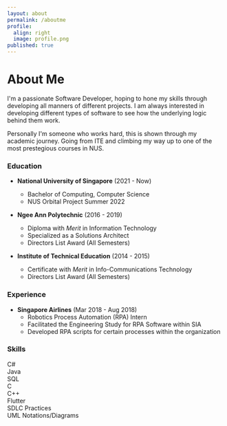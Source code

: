 ```yaml
---
layout: about
permalink: /aboutme
profile: 
  align: right
  image: profile.png
published: true
---
```



# About Me
<div style="text-align: left">
<p>
I'm a passionate Software Developer, hoping to hone my skills through developing all manners of different projects. I am always interested in developing different types of software to see how the underlying logic behind them work. 
</p>
<p>
Personally I'm someone who works hard, this is shown through my academic journey. Going from ITE and climbing my way up to one of the most prestegious courses in NUS. 
</p>
</div>

### Education
- **National University of Singapore** (2021 - Now) 
  - Bachelor of Computing, Computer Science 
  - NUS Orbital Project Summer 2022

- **Ngee Ann Polytechnic** (2016 - 2019)
  - Diploma with *Merit* in Information Technology 
  - Specialized as a Solutions Architect
  - Directors List Award (All Semesters)

- **Institute of Technical Education** (2014 - 2015)
  - Certificate with *Merit* in Info-Communications Technology  
  - Directors List Award (All Semesters)

### Experience
- **Singapore Airlines** (Mar 2018 - Aug 2018)
  - Robotics Process Automation (RPA) Intern
  - Facilitated the Engineering Study for RPA Software within SIA
  - Developed RPA scripts for certain processes within the organization


### Skills
<div class="progress-gallery">
<div class="container">
  <i class="fa fa-plus change-color"></i>
  <text> C# </text>
</div>
<div class="container">
  <i class="fa fa-plus change-color"></i>
  <text> Java </text>
</div>
<div class="container">
  <i class="fa fa-plus change-color"></i>
  <text> SQL</text>
</div>
<div class="container">
  <i class="fa fa-plus change-color"></i>
  <text> C</text>
</div>
<div class="container">
  <i class="fa fa-plus change-color"></i>
  <text> C++</text>
</div>
<div class="container">
  <i class="fa fa-plus change-color"></i>
  <text> Flutter</text>
</div>
<div class="container">
  <i class="fa fa-plus change-color"></i>
  <text> SDLC Practices</text>
</div>
<div class="container">
  <i class="fa fa-plus change-color"></i>
  <text> UML Notations/Diagrams</text>
</div>
</div>


